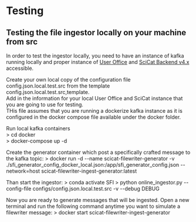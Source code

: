# Testing

## Testing the file ingestor locally on your machine from src

In order to test the ingestor locally, you need to have an instance of kafka running locally and proper instance of [User Office](https://github.com/UserOfficeProject/user-office-core) and [SciCat Backend v4.x](https://github.com/SciCatProject/scicat-backend-next) accessible.  
  
Create your own local copy of the configuration file config.json.local.test.src from the template config.json.local.test.src,template.  
Add in the information for your local User Office and SciCat instance that you are going to use for testing.  
THis file assumes that you are running a dockerize kafka instance as it is configured in the docker compose file available under the docker folder.  
  
  
Run local kafka containers  
    > cd docker  
    > docker-compose up -d  

Create the generator container which post a specifically crafted message to the kafka topic:
    > docker run -d --name scicat-filewriter-generator -v ./sfi_generator_config_docker_local.json:/app/sfi_generator_config.json --network=host scicat-filewriter-ingest-generator:latest

Than start the ingestor:
    > conda activate SFI
    > python online_ingestor.py --config-file configs/config.json.local.test.src -v --debug DEBUG

Now you are ready to generate messages that will be ingested. Open a new terminal and run the following command anytime you want to simulate a filewriter message:
    > docker start scicat-filewriter-ingest-generator



